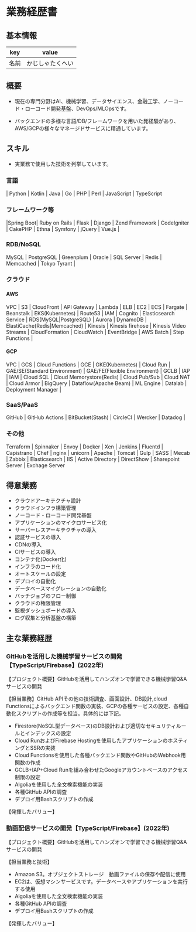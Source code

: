 # 業務経歴書

## 基本情報

|key|value|
|----|----|
|名前|かじしゃたくへい|

## 概要

- 現在の専門分野はAI、機械学習、データサイエンス、金融工学、ノーコード・ローコード開発基盤、DevOps/MLOpsです。

- バックエンドの多様な言語/DB/フレームワークを用いた発経験があり、AWS/GCPの様々なマネージドサービスに精通しています。


## スキル

- 実業務で使用した技術を列挙しています。

### 言語
| Python | Kotlin | Java | Go | PHP | Perl | JavaScript | TypeScript

### フレームワーク等
|Spring Boot| Ruby on Rails | Flask | Django | Zend Framework | CodeIgniter | CakePHP | Ethna | Symfony | jQuery | Vue.js |

### RDB/NoSQL

MySQL | PostgreSQL | Greenplum | Oracle | SQL Server | Redis | Memcached | Tokyo Tyrant | 

### クラウド

#### AWS

VPC | S3 | CloudFront | API Gateway | Lambda | ELB | EC2 | ECS | Fargate | Beanstalk | EKS(Kubernetes) | Route53 | IAM | Cognito | Elasticsearch Service | RDS(MySQL|PostgreSQL) | Aurora | DynamoDB | ElastiCache(Redis|Memcached) | Kinesis | Kinesis firehose | Kinesis Video Streams | CloudFormation | CloudWatch | EventBridge | AWS Batch | Step Functions | 


#### GCP

VPC | GCS | Cloud Functions | GCE | GKE(Kubernetes) | Cloud Run | GAE/SE(Standard Environment) | GAE/FE(Flexible Environment) | GCLB | IAP | IAM | Cloud SQL | Cloud Memorystore(Redis) | Cloud Pub/Sub | Cloud NAT | Cloud Armor | BigQuery | Dataflow(Apache Beam) | ML Engine | Datalab | Deployment Manager |

### SaaS/PaaS

GitHub | GitHub Actions | BitBucket(Stash) | CircleCI | Wercker | Datadog | 

### その他

Terraform | Spinnaker | Envoy | Docker | Xen | Jenkins | Fluentd | Capistrano | Chef | nginx | unicorn | Apache | Tomcat | Gulp | SASS | Mecab | Zabbix | Elasticsearch | IIS | Active Directory | DirectShow | Sharepoint Server | Exchage Server

## 得意業務

- クラウドアーキテクチャ設計
- クラウドインフラ構築管理
- ノーコード・ローコード開発基盤
- アプリケーションのマイクロサービス化
- サーバーレスアーキテクチャの導入
- 認証サービスの導入
- CDNの導入
- CIサービスの導入
- コンテナ化(Docker化)
- インフラのコード化
- オートスケールの設定
- デプロイの自動化
- データベースマイグレーションの自動化
- バッチジョブのフロー制御
- クラウドの権限管理
- 監視ダッシュボードの導入
- ログ収集と分析基盤の構築
## 主な業務経歴


### GitHubを活用した機械学習サービスの開発【TypeScript/Firebase】(2022年)

【プロジェクト概要】GitHubを活用してハンズオンで学習できる機械学習Q&Aサービスの開発

【担当業務】GitHub APIその他の技術調査、画面設計、DB設計,cloud Functionsによるバックエンド関数の実装、GCPの各種サービスの設定、各種自動化スクリプトの作成等を担当。具体的には下記。

- Firestore(NoSQL型データベース)のDB設計および適切なセキュリティルールとインデックスの設定
- Cloud RunおよびFirebase Hostingを使用したアプリケーションのホスティングとSSRの実装
- Cloud Functionsを使用した各種バックエンド関数やGitHubのWebhook用関数の作成
- GCLB+IAP+Cloud Runを組み合わせたGoogleアカウントベースのアクセス制限の設定
- Algoliaを使用した全文検索機能の実装
- 各種GitHub APIの調査
- デプロイ用Bashスクリプトの作成


【発揮したバリュー】


### 動画配信サービスの開発【TypeScript/Firebase】(2022年)

【プロジェクト概要】GitHubを活用してハンズオンで学習できる機械学習Q&Aサービスの開発

【担当業務と技術】

- Amazon S3。オブジェクトストレージ　動画ファイルの保存や配信に使用
- EC2は、仮想マシンサービスです。データベースやアプリケーションを実行する使用
- Algoliaを使用した全文検索機能の実装
- 各種GitHub APIの調査
- デプロイ用Bashスクリプトの作成


【発揮したバリュー】

